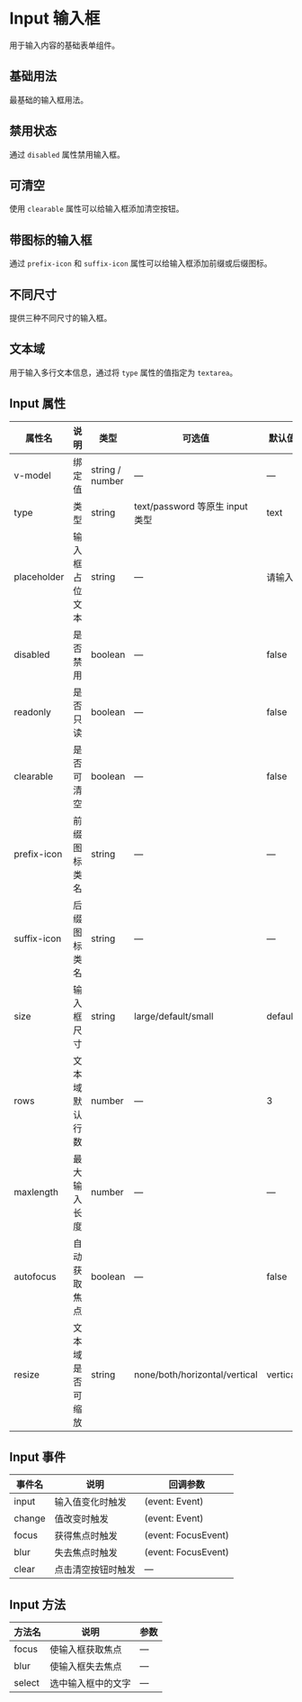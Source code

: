 # Input 输入框

用于输入内容的基础表单组件。

## 基础用法

最基础的输入框用法。

<demo src="../demos/input/input-01-basic.vue"></demo>

## 禁用状态

通过 `disabled` 属性禁用输入框。

<demo src="../demos/input/input-02-disabled.vue"></demo>

## 可清空

使用 `clearable` 属性可以给输入框添加清空按钮。

<demo src="../demos/input/input-03-clearable.vue"></demo>

## 带图标的输入框

通过 `prefix-icon` 和 `suffix-icon` 属性可以给输入框添加前缀或后缀图标。

<demo src="../demos/input/input-04-icon.vue"></demo>

## 不同尺寸

提供三种不同尺寸的输入框。

<demo src="../demos/input/input-05-size.vue"></demo>

## 文本域

用于输入多行文本信息，通过将 `type` 属性的值指定为 `textarea`。

<demo src="../demos/input/input-06-textarea.vue"></demo>

## Input 属性

| 属性名 | 说明 | 类型 | 可选值 | 默认值 |
|--------|------|------|--------|---------|
| v-model | 绑定值 | string / number | — | — |
| type | 类型 | string | text/password 等原生 input 类型 | text |
| placeholder | 输入框占位文本 | string | — | 请输入 |
| disabled | 是否禁用 | boolean | — | false |
| readonly | 是否只读 | boolean | — | false |
| clearable | 是否可清空 | boolean | — | false |
| prefix-icon | 前缀图标类名 | string | — | — |
| suffix-icon | 后缀图标类名 | string | — | — |
| size | 输入框尺寸 | string | large/default/small | default |
| rows | 文本域默认行数 | number | — | 3 |
| maxlength | 最大输入长度 | number | — | — |
| autofocus | 自动获取焦点 | boolean | — | false |
| resize | 文本域是否可缩放 | string | none/both/horizontal/vertical | vertical |

## Input 事件

| 事件名 | 说明 | 回调参数 |
|--------|------|----------|
| input | 输入值变化时触发 | (event: Event) |
| change | 值改变时触发 | (event: Event) |
| focus | 获得焦点时触发 | (event: FocusEvent) |
| blur | 失去焦点时触发 | (event: FocusEvent) |
| clear | 点击清空按钮时触发 | — |

## Input 方法

| 方法名 | 说明 | 参数 |
|--------|------|------|
| focus | 使输入框获取焦点 | — |
| blur | 使输入框失去焦点 | — |
| select | 选中输入框中的文字 | — | 